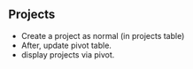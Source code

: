 ## Projects

- Create a project as normal (in projects table)
- After, update pivot table.
- display projects via pivot.
